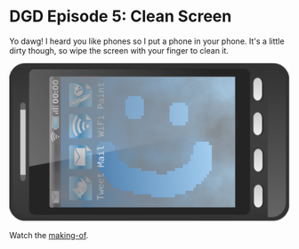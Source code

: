 DGD Episode 5: Clean Screen
=====================================

Yo dawg! I heard you like phones so I put a phone in your phone. It's a little dirty though, so wipe the screen with your finger to clean it.

[![Clean Screen screenshot](https://github.com/deadlinegamedev/DeadlineGameDev/blob/gh-pages/game5/screenshot.png)](http://youtu.be/1YTbxTsfGdI "Clean Screen making-of")

Watch the [making-of](http://youtu.be/1YTbxTsfGdI).
